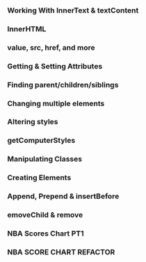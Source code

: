 



### Working With InnerText & textContent



### InnerHTML



### value, src, href, and more



### Getting & Setting Attributes 



### Finding parent/children/siblings



### Changing multiple elements 



### Altering styles 



### getComputerStyles



### Manipulating Classes




### Creating Elements



### Append, Prepend & insertBefore



### emoveChild & remove



### NBA Scores Chart PT1 




### NBA SCORE CHART REFACTOR



